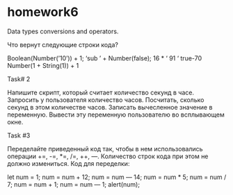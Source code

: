 # homework6
Data types conversions and operators.

Что вернут следующие строки кода?

Boolean(Number(’10’)) + 1;
‘sub ’ + Number(false);
16  *  ‘      91    ‘
true-70 
Number(1 + String(1)) + 1

Task# 2

Напишите скрипт, который считает количество секунд в часе.
Запросить у пользователя количество часов.
Посчитать, сколько секунд в этом количестве часов.
Записать вычесленное значение в переменную.
Вывести эту переменную пользователю во всплывающем окне.


Task #3 

Переделайте приведенный код так, чтобы в нем использовались операции +=, -=, *=, /=, ++, —. Количество строк кода при этом не должно измениться. Код для переделки:

let num = 1;
num = num + 12;
num = num — 14;
num = num * 5;
num = num / 7;
num = num + 1;
num = num — 1;
alert(num);
